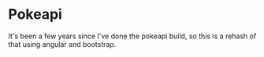 # Pokeapi
It's been a few years since I've done the pokeapi build, so this is a rehash of that using angular and bootstrap.
